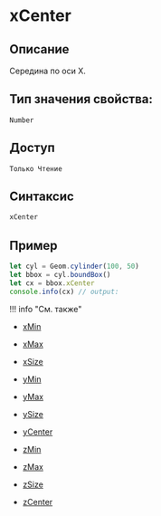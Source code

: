 # xCenter

## Описание
Середина по оси X.

## Тип значения свойства:
`Number`

## Доступ
`Только Чтение`

## Синтаксис
``` javascript
xCenter
```
## Пример
``` javascript linenums="1"
let cyl = Geom.cylinder(100, 50)
let bbox = cyl.boundBox()
let cx = bbox.xCenter
console.info(cx) // output:
```
!!! info "См. также"

- [xMin](./xMin.md)

- [xMax](./xMax.md)

- [xSize](./xSize.md)

- [yMin](./yMin.md)

- [yMax](./yMax.md)

- [ySize](./ySize.md)

- [yCenter](./yCenter.md)

- [zMin](./zMin.md)

- [zMax](./zMax.md)

- [zSize](./zSize.md)

- [zCenter](./zCenter.md)
